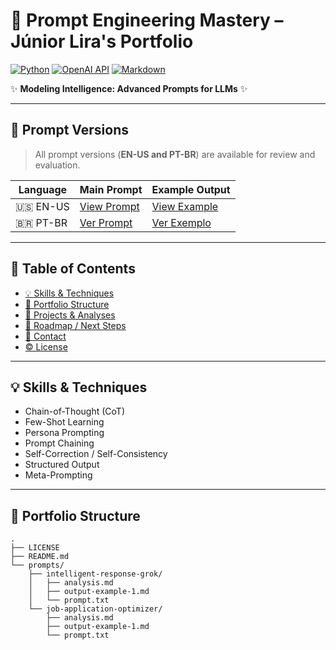 # 🌟 Prompt Engineering Mastery – Júnior Lira's Portfolio

[![Python](https://img.shields.io/badge/Python-3776AB?style=for-the-badge&logo=python&logoColor=white)](https://www.python.org/)
[![OpenAI API](https://img.shields.io/badge/OpenAI_API-412991?style=for-the-badge&logo=openai&logoColor=white)](https://openai.com/docs/api-reference)
[![Markdown](https://img.shields.io/badge/Made%20with-Markdown-000000.svg?style=for-the-badge)](https://www.markdownguide.org/)

✨ **Modeling Intelligence: Advanced Prompts for LLMs** ✨

---

## 📑 Prompt Versions

> All prompt versions (**EN-US and PT-BR**) are available for review and evaluation.

| Language | Main Prompt | Example Output |
|----------|-------------|---------------|
| 🇺🇸 EN-US | [View Prompt](prompts/job-application-optimizer/prompt.txt) | [View Example](prompts/job-application-optimizer/output-example-1.md) |
| 🇧🇷 PT-BR | [Ver Prompt](prompts/job-application-optimizer/prompt.txt) | [Ver Exemplo](prompts/job-application-optimizer/output-example-1.md) |

---

## 📝 Table of Contents

- [💡 Skills & Techniques](#-skills--techniques)
- [📂 Portfolio Structure](#-portfolio-structure)
- [🎯 Projects & Analyses](#-projects--analyses)
- [🚀 Roadmap / Next Steps](#-roadmap--next-steps)
- [🤝 Contact](#-contact)
- [© License](#-license)

---

## 💡 Skills & Techniques

- Chain-of-Thought (CoT)
- Few-Shot Learning
- Persona Prompting
- Prompt Chaining
- Self-Correction / Self-Consistency
- Structured Output
- Meta-Prompting

---

## 📂 Portfolio Structure

```text
.
├── LICENSE
├── README.md
└── prompts/
    ├── intelligent-response-grok/
    │   ├── analysis.md
    │   ├── output-example-1.md
    │   └── prompt.txt
    └── job-application-optimizer/
        ├── analysis.md
        ├── output-example-1.md
        └── prompt.txt
